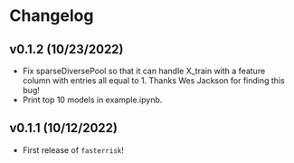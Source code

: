 # Changelog

<!--next-version-placeholder-->

## v0.1.2 (10/23/2022)

- Fix sparseDiversePool so that it can handle X_train with a feature column with entries all equal to 1. Thanks Wes Jackson for finding this bug!
- Print top 10 models in example.ipynb.

## v0.1.1 (10/12/2022)

- First release of `fasterrisk`!